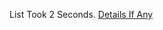 List Took 2 Seconds.
[Details If Any](https://github.com/deathbybandaid/piholeparser/blob/master/RecentRunLogs/parsingscripts/DanPollocksHosts.md)

